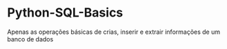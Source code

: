 # Python-SQL-Basics
Apenas as operações básicas de crias, inserir e extrair informações de um banco de dados
